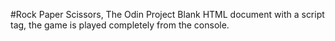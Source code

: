 #Rock Paper Scissors, The Odin Project
Blank HTML document with a script tag, the game is played completely from the console.